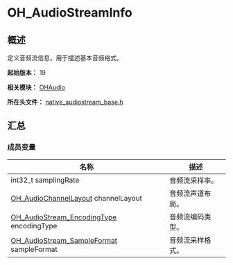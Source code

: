 # OH_AudioStreamInfo
<!--Kit: Audio Kit-->
<!--Subsystem: Multimedia-->
<!--Owner: @songshenke-->
<!--Designer: @caixuejiang; @hao-liangfei; @zhanganxiang-->
<!--Tester: @Filger-->
<!--Adviser: @zengyawen-->

## 概述

定义音频流信息，用于描述基本音频格式。

**起始版本：** 19

**相关模块：** [OHAudio](capi-ohaudio.md)

**所在头文件：** [native_audiostream_base.h](capi-native-audiostream-base-h.md)

## 汇总

### 成员变量

| 名称 | 描述 |
| -- | -- |
| int32_t samplingRate | 音频流采样率。|
| [OH_AudioChannelLayout](../apis-avcodec-kit/_core.md#oh_audiochannellayout-1) channelLayout | 音频流声道布局。|
| [OH_AudioStream_EncodingType](capi-native-audiostream-base-h.md#oh_audiostream_encodingtype) encodingType | 音频流编码类型。|
| [OH_AudioStream_SampleFormat](capi-native-audiostream-base-h.md#oh_audiostream_sampleformat) sampleFormat | 音频流采样格式。|


